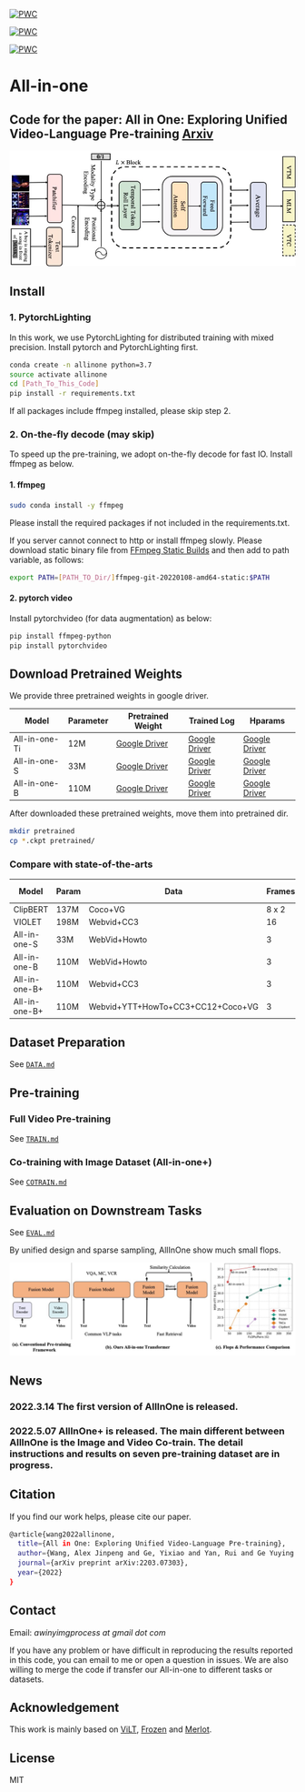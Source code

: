 [![PWC](https://img.shields.io/endpoint.svg?url=https://paperswithcode.com/badge/all-in-one-exploring-unified-video-language/visual-question-answering-on-msrvtt-qa-1)](
https://paperswithcode.com/sota/visual-question-answering-on-msrvtt-qa-1?p=all-in-one-exploring-unified-video-language)

[![PWC](https://img.shields.io/endpoint.svg?url=https://paperswithcode.com/badge/all-in-one-exploring-unified-video-language/visual-question-answering-on-msvd-qa-1)](
https://paperswithcode.com/sota/visual-question-answering-on-msvd-qa-1?p=all-in-one-exploring-unified-video-language)

[![PWC](https://img.shields.io/endpoint.svg?url=https://paperswithcode.com/badge/all-in-one-exploring-unified-video-language/tgif-frame-on-tgif-qa)](
https://paperswithcode.com/sota/tgif-frame-on-tgif-qa?p=all-in-one-exploring-unified-video-language)

[comment]: <> ([![PWC]&#40;https://img.shields.io/endpoint.svg?url=https://paperswithcode.com/badge/all-in-one-exploring-unified-video-language/video-retrieval-on-msr-vtt&#41;]&#40;)

[comment]: <> (https://paperswithcode.com/sota/video-retrieval-on-msr-vtt?p=all-in-one-exploring-unified-video-language&#41;)


# All-in-one

Code for the paper: All in One: Exploring Unified Video-Language Pre-training [Arxiv](https://arxiv.org/abs/2203.07303)
---

![ppl](figures/ppl.jpg)

## Install

### 1.  PytorchLighting
In this work, we use PytorchLighting for distributed training with mixed precision.
Install pytorch and PytorchLighting first.

```bash
conda create -n allinone python=3.7
source activate allinone
cd [Path_To_This_Code]
pip install -r requirements.txt
```

If all packages include ffmpeg installed, please skip step 2.

### 2. On-the-fly decode (may skip)
To speed up the pre-training, we adopt on-the-fly decode for fast IO.
Install ffmpeg as below.

#### 1. ffmpeg
```bash
sudo conda install -y ffmpeg
```

Please install the required packages if not included in the requirements.txt.

If you server cannot connect to http or install ffmpeg slowly. Please download static binary file from [FFmpeg Static Builds](https://johnvansickle.com/ffmpeg/) and then add to path variable, as follows:

```bash
export PATH=[PATH_TO_Dir/]ffmpeg-git-20220108-amd64-static:$PATH
```

#### 2. pytorch video
Install pytorchvideo (for data augmentation) as below:

```bash
pip install ffmpeg-python
pip install pytorchvideo
```

## Download Pretrained Weights
We provide three pretrained weights in google driver.

|  Model   | Parameter | Pretrained Weight  | Trained Log | Hparams |
|  ----  |  ---- | ----  | ---- | ---- |
| All-in-one-Ti | 12M| [Google Driver](https://drive.google.com/file/d/1-mS9U1xRnvumaftjhxJsr_t4WjJ-gp7t/view?usp=sharing) | [Google Driver](https://drive.google.com/file/d/1j27-i7WsNDtj9k0CSnDC9sThMMjMRF-U/view?usp=sharing) | [Google Driver](https://drive.google.com/file/d/1DmZ5apWqIuUMRg7igdN2sHM2INrT_UZo/view?usp=sharing)|
| All-in-one-S |33M| [Google Driver](https://drive.google.com/file/d/1ntyEsFWLG8XQZ9oliYsrRZmhp_OMbQJ-/view?usp=sharing) | [Google Driver](https://drive.google.com/file/d/10uJZUMH10D1QD_o2g0WmXfv47xTAV5hJ/view?usp=sharing) |  [Google Driver](https://drive.google.com/file/d/12levE9kXQbWykJHUKqXNQZz32vtOPRLt/view?usp=sharing)|
| All-in-one-B |110M| [Google Driver](https://drive.google.com/file/d/1z3g891ND6CGCUkVzCXr2647wVG-15uUS/view?usp=sharing) | [Google Driver](https://drive.google.com/file/d/1FBs6HOeXr3Bo_UZLDq13qscLTMqITGWC/view?usp=sharing) | [Google Driver](https://drive.google.com/file/d/1D7OiF9HpIIsFk20LkCUWYThpXo_NPzT0/view?usp=sharing) |

After downloaded these pretrained weights, move them into pretrained dir.
```bash
mkdir pretrained
cp *.ckpt pretrained/
```

### Compare with state-of-the-arts

|Model|Param|Data|Frames|TGIF-Action|TGIF-Frame|MSR R@5|MSR R@10|
|---|---|---|---|---|---|---|---|
|ClipBERT|137M|Coco+VG|8 x 2|82.9|59.4|49.2|63.5|
|VIOLET|198M|Webvid+CC3|16|87.1|-|63.0|73.4|
|All-in-one-S|33M|WebVid+Howto|3|91.2|64.0|61.5|70.9|
|All-in-one-B|110M|WebVid+Howto|3|**92.9**|**64.2**|**67.0**|**77.1**|
|All-in-one-B+|110M|Webvid+CC3|3|**95.4**|**67.2**|**71.2**|**80.3**|
|All-in-one-B+|110M|Webvid+YTT+HowTo+CC3+CC12+Coco+VG|3||||


## Dataset Preparation
See [`DATA.md`](DATA.md)

## Pre-training
### Full Video Pre-training
See [`TRAIN.md`](TRAIN.md)
### Co-training with Image Dataset (All-in-one+)
See [`COTRAIN.md`](COTRAIN.md)

## Evaluation on Downstream Tasks
See [`EVAL.md`](EVAL.md)

By unified design and sparse sampling, AllInOne show much small flops.

![](figures/introduction_new.jpg)

## News
### 2022.3.14 The first version of AllInOne is released. 
### 2022.5.07 AllInOne+ is released. The main different between AllInOne is the Image and Video Co-train. The detail instructions and results on seven pre-training dataset are in progress.

## Citation
If you find our work helps, please cite our paper.

```bash
@article{wang2022allinone,
  title={All in One: Exploring Unified Video-Language Pre-training},
  author={Wang, Alex Jinpeng and Ge, Yixiao and Yan, Rui and Ge Yuying and Lin, Xudong and Cai, Guanyu  and Wu, Jianping and Shan, Ying and Qie, Xiaohu and Shou, Mike Zheng},
  journal={arXiv preprint arXiv:2203.07303},
  year={2022}
}
```

## Contact

Email: _awinyimgprocess at gmail dot com_

If you have any problem or have difficult in reproducing the results reported in this code, you can email to me or open a question in issues.
We are also willing to merge the code if transfer our All-in-one to different tasks or datasets.


## Acknowledgement
This work is mainly based on [ViLT](https://github.com/dandelin/ViLT), [Frozen](https://github.com/m-bain/frozen-in-time) and [Merlot](https://github.com/rowanz/merlot).

## License
MIT
